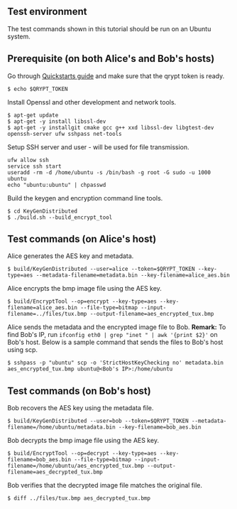 ## Test environment

The test commands shown in this tutorial should be run on an Ubuntu system.

## Prerequisite (on both Alice's and Bob's hosts)
Go through [Quickstarts guide](README.md) and make sure that the qrypt token is ready.
```
$ echo $QRYPT_TOKEN
```

Install Openssl and other development and network tools.
```
$ apt-get update
$ apt-get -y install libssl-dev
$ apt-get -y installgit cmake gcc g++ xxd libssl-dev libgtest-dev openssh-server ufw sshpass net-tools
```

Setup SSH server and user - will be used for file transmission.
```
ufw allow ssh
service ssh start
useradd -rm -d /home/ubuntu -s /bin/bash -g root -G sudo -u 1000 ubuntu
echo "ubuntu:ubuntu" | chpasswd
```

Build the keygen and encryption command line tools.
```
$ cd KeyGenDistributed
$ ./build.sh --build_encrypt_tool
```

## Test commands (on Alice's host)
Alice generates the AES key and metadata.
```
$ build/KeyGenDistributed --user=alice --token=$QRYPT_TOKEN --key-type=aes --metadata-filename=metadata.bin --key-filename=alice_aes.bin
```

Alice encrypts the bmp image file using the AES key.
```
$ build/EncryptTool --op=encrypt --key-type=aes --key-filename=alice_aes.bin --file-type=bitmap --input-filename=../files/tux.bmp --output-filename=aes_encrypted_tux.bmp
```

Alice sends the metadata and the encrypted image file to Bob. **Remark:** To find Bob's IP, run `ifconfig eth0 | grep "inet " | awk '{print $2}'` on Bob's host. Below is a sample command that sends the files to Bob's host using scp.
```
$ sshpass -p "ubuntu" scp -o 'StrictHostKeyChecking no' metadata.bin aes_encrypted_tux.bmp ubuntu@<Bob's IP>:/home/ubuntu
```

## Test commands (on Bob's host)
Bob recovers the AES key using the metadata file.
```
$ build/KeyGenDistributed --user=bob --token=$QRYPT_TOKEN --metadata-filename=/home/ubuntu/metadata.bin --key-filename=bob_aes.bin
```

Bob decrypts the bmp image file using the AES key.
```
$ build/EncryptTool --op=decrypt --key-type=aes --key-filename=bob_aes.bin --file-type=bitmap --input-filename=/home/ubuntu/aes_encrypted_tux.bmp --output-filename=aes_decrypted_tux.bmp
```

Bob verifies that the decrypted image file matches the original file.
```
$ diff ../files/tux.bmp aes_decrypted_tux.bmp
```
